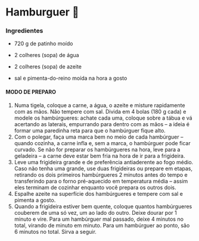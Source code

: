 # Hamburguer :hamburger:

 

### Ingredientes

- 720 g de patinho moído

- 2 colheres (sopa) de água
- 2 colheres (sopa) de azeite
- sal e pimenta-do-reino moída na hora a gosto



#### MODO DE PREPARO

1. Numa tigela, coloque a carne, a água, o azeite e misture rapidamente com as mãos. Não tempere com sal. Divida em 4 bolas (180 g cada) e modele os hambúrgueres: achate cada uma, coloque sobre a tábua e vá acertando as laterais, empurrando para dentro com as mãos – a ideia é formar uma paredinha reta para que o hambúrguer fique alto.
2. Com o polegar, faça uma marca bem no meio de cada hambúrguer – quando cozinha, a carne infla e, sem a marca, o hambúrguer pode ficar curvado. Se não for preparar os hambúrgueres na hora, leve para a geladeira – a carne deve estar bem fria na hora de ir para a frigideira.
3. Leve uma frigideira grande e de preferência antiaderente ao fogo médio. Caso não tenha uma grande, use duas frigideiras ou prepare em etapas, retirando os dois primeiros hambúrgueres 2 minutos antes do tempo e transferindo para o forno pré-aquecido em temperatura média – assim eles terminam de cozinhar enquanto você prepara os outros dois.
4. Espalhe azeite na superfície dos hambúrgueres e tempere com sal e pimenta a gosto.
5. Quando a frigideira estiver bem quente, coloque quantos hambúrgueres couberem de uma só vez, um ao lado do outro. Deixe dourar por 1 minuto e vire. Para um hambúrguer mal passado, deixe 4 minutos no total, virando de minuto em minuto. Para um hambúrguer ao ponto, são 6 minutos no total. Sirva a seguir. 

